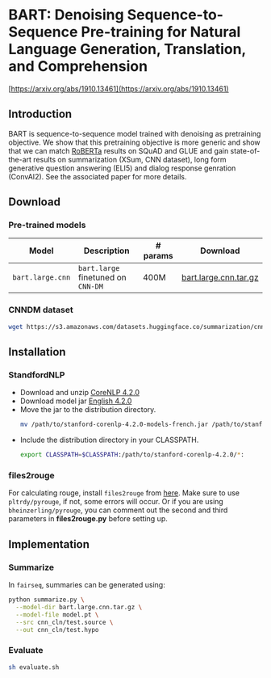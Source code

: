 # BART: Denoising Sequence-to-Sequence Pre-training for Natural Language Generation, Translation, and Comprehension

[https://arxiv.org/abs/1910.13461](https://arxiv.org/abs/1910.13461)

## Introduction

BART is sequence-to-sequence model trained with denoising as pretraining objective. We show that this pretraining objective is more generic and show that we can match [RoBERTa](../roberta) results on SQuAD and GLUE and gain state-of-the-art results on summarization (XSum, CNN dataset), long form generative question answering (ELI5) and dialog response genration (ConvAI2). See the associated paper for more details.

## Download
### Pre-trained models

Model | Description | # params | Download
---|---|---|---
`bart.large.cnn` | `bart.large` finetuned on `CNN-DM` | 400M | [bart.large.cnn.tar.gz](https://dl.fbaipublicfiles.com/fairseq/models/bart.large.cnn.tar.gz)

### CNNDM dataset

```bash 
wget https://s3.amazonaws.com/datasets.huggingface.co/summarization/cnn_dm_v2.tgz
```


## Installation
### StandfordNLP
- Download and unzip [CoreNLP 4.2.0](https://nlp.stanford.edu/software/stanford-corenlp-latest.zip)
- Download model jar [English 4.2.0](https://nlp.stanford.edu/software/stanford-corenlp-4.2.0-models-english.jar)
- Move the jar to the distribution directory. 
    ```bash
    mv /path/to/stanford-corenlp-4.2.0-models-french.jar /path/to/stanford-corenlp-4.2.0
    ```
- Include the distribution directory in your CLASSPATH. 
    ```bash
    export CLASSPATH=$CLASSPATH:/path/to/stanford-corenlp-4.2.0/*:
    ```

### files2rouge
For calculating rouge, install `files2rouge` from [here](https://github.com/pltrdy/files2rouge).
Make sure to use `pltrdy/pyrouge`, if not, some errors will occur.
Or if you are using `bheinzerling/pyrouge`, you can comment out the second and third parameters in **files2rouge.py** before setting up.


## Implementation
### Summarize
In `fairseq`, summaries can be generated using:

```bash
python summarize.py \
  --model-dir bart.large.cnn.tar.gz \
  --model-file model.pt \
  --src cnn_cln/test.source \
  --out cnn_cln/test.hypo
```
### Evaluate
```bash
sh evaluate.sh
```
